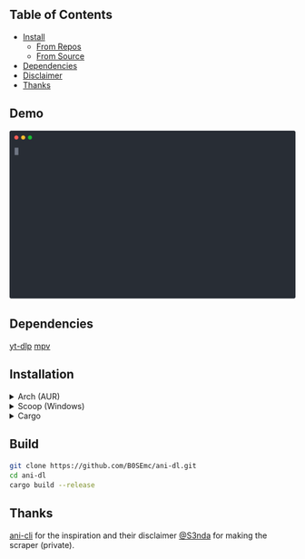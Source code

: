 ## Table of Contents

- [Install](#install)
  - [From Repos](#installation)
  - [From Source](#build)
- [Dependencies](#dependencies)
- [Disclaimer](./disclaimer.md)
- [Thanks](#thanks)

## Demo

[![asciicast](https://github.com/B0SEmc/ani-dl/raw/master/demo.svg)](https://asciinema.org/a/tk9KzxVeL42SZaKQ32i3oQQ58)

## Dependencies

[yt-dlp](https://github.com/yt-dlp/yt-dlp)
[mpv](https://mpv.io/)

## Installation

<details>
  <summary>Arch (AUR)</summary>
  
  ```bash
  yay -S ani-dl
  ```
</details>
<details>
  <summary>Scoop (Windows)</summary>
  
  ```bash
  scoop bucket add sendus https://github.com/S3nda/Sendus
  scoop install ani-dl
  ```
</details>
<details>
  <summary>Cargo</summary>
  
  ```bash
  cargo install ani-dl
  ```
</details>

## Build
```bash
git clone https://github.com/B0SEmc/ani-dl.git
cd ani-dl
cargo build --release
```
## Thanks

[ani-cli](https://github.com/pystardust/ani-cli) for the inspiration and their disclaimer
[@S3nda](https://github.com/S3nda) for making the scraper (private).
